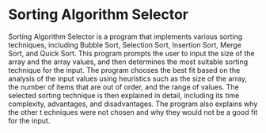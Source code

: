 # Sorting Algorithm Selector
Sorting Algorithm Selector is a program that implements various sorting techniques, 
including Bubble Sort, Selection Sort, Insertion Sort, Merge Sort, and Quick Sort.
This program prompts the user to input the size of the array and the array values,
and then determines the most suitable sorting technique for the input.
The program chooses the best fit based on the analysis of the input values using heuristics such as the size of the array, 
the number of items that are out of order, and the range of values. The selected sorting technique is then explained in detail,
including its time complexity, advantages, and disadvantages. The program also explains why the other t
echniques were not chosen and why they would not be a good fit for the input.
